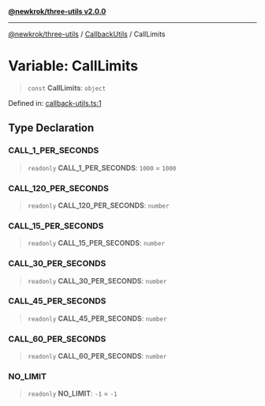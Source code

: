 [**@newkrok/three-utils v2.0.0**](../../../../README.md)

***

[@newkrok/three-utils](../../../../globals.md) / [CallbackUtils](../README.md) / CallLimits

# Variable: CallLimits

> `const` **CallLimits**: `object`

Defined in: [callback-utils.ts:1](https://github.com/NewKrok/three-utils/blob/1a272fdeec043de26e2ba522d538de872f96190d/src/callback-utils.ts#L1)

## Type Declaration

### CALL\_1\_PER\_SECONDS

> `readonly` **CALL\_1\_PER\_SECONDS**: `1000` = `1000`

### CALL\_120\_PER\_SECONDS

> `readonly` **CALL\_120\_PER\_SECONDS**: `number`

### CALL\_15\_PER\_SECONDS

> `readonly` **CALL\_15\_PER\_SECONDS**: `number`

### CALL\_30\_PER\_SECONDS

> `readonly` **CALL\_30\_PER\_SECONDS**: `number`

### CALL\_45\_PER\_SECONDS

> `readonly` **CALL\_45\_PER\_SECONDS**: `number`

### CALL\_60\_PER\_SECONDS

> `readonly` **CALL\_60\_PER\_SECONDS**: `number`

### NO\_LIMIT

> `readonly` **NO\_LIMIT**: `-1` = `-1`
